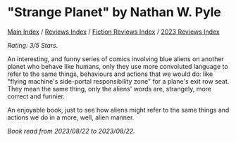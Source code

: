 # "Strange Planet" by Nathan W. Pyle

[Main Index](../../../README.md) / [Reviews Index](../../README.md) / [Fiction Reviews Index](../README.md) / [2023 Reviews Index](README.md)

*Rating: 3/5 Stars.*

An interesting, and funny series of comics involving blue aliens on another planet who behave like humans, only they use more convoluted language to refer to the same things, behaviours and actions that we would do: like "flying machine's side-portal responsibility zone" for a plane's exit row seat. They mean the same thing, only the aliens' words are, strangely, more correct and funnier.

An enjoyable book, just to see how aliens might refer to the same things and actions we do in a more, well, alien manner.

*Book read from 2023/08/22 to 2023/08/22.*
